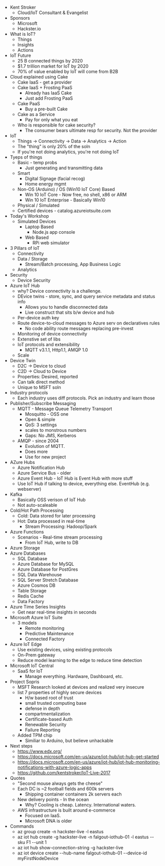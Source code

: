 * Kent Stroker
    * Cloud/IoT Consultant & Evangelist
* Sponsors
    * Microsoft
    * Hackster.io
* What is IoT?
    * Things
    * Insights
    * Actions
* IoT Future
    * 25 B connected things by 2020
    * $1.7 trillion market for IoT by 2020
    * 70% of value enabled by IoT will come from B2B
* Cloud explained using Cake
    * Cake IaaS - get a provider
    * Cake IaaS + Frosting PaaS
        * Already has IaaS Cake
        * Just add Frosting PaaS
    * Cake PaaS
        * Buy a pre-built Cake
    * Cake as a Service
        * Pay for only what you eat
    * Who is responsible for cake security?
        * The consumer bears ultimate resp for security.  Not the provider
* IoT
    * Things -> Connectivity -> Data -> Analytics -> Action
    * The "thing" is only 20% of the soln
    * If you're not doing analytics, you're not doing IoT
* Tyeps of things
    * Basic - temp probs
        * Just generating and transmitting data
    * Smart
        * Digital Signage (facial recog)
        * Home energy mgmt
    * Non-OS (Arduino) / OS (Win10 IoT Core) Based
        * Win 10 IoT Core - Now free, no shell, x86 or ARM
        * Win 10 IoT Enterprise - Basically Win10
    * Physical / Simulated
    * Certified devices - catalog.azureiotsuite.com
* Today's Workshop
    * Simulated Devices
        * Laptop Based
            * Node.js app console
        * Web Based
            * RPi web simulator
* 3 Pillars of IoT
    * Connectivity
    * Data / Storage
        * Stream/Batch processing, App Business Logic
    * Analytics
* Security
    * Device Security
* Azure IoT Hub
    * why?  Device connectivity is a challenge.
    *  DEvice twins - store, sync, and query service metadata and status info
        * Allows you to handle disconnected data
        * Live construct that sits b/w device and hub
    * Per-device auth key
    * Route device-to-cloud messages to Azure serv on declaratives rules
        * No code ability route messages replacing pre-invest
    * Monitoring of device connectivity
    * Extenstive set of libs
    * IoT protocols and extensibility
        * MQTT v3.1.1, Http1.1, AMQP 1.0
    * Scale
* Device Twin
    * D2C -> Device to cloud
    * C2D -> Cloud to Device
    * Properties:  Desired, reported
    * Can talk direct method
    * Unique to MSFT soln
* Industry protocols
    * Each industry uses diff protocols.  Pick an industry and learn those
* Publisher/Subscribe Messaging
    * MQTT - Message Queue Telemetry Transport
        * Mosquitto - OSS one
        * Open & simple
        * QoS:  3 settings
        * scales to monstrous numbers
        * Gaps: No JMS, Kerberos
    * AMQP - since 2004
        * Evolution of MQTT.
        * Does more
        * Use for new project
* AZure Hubs
    * Azure Notification Hub
    * Azure Service Bus - older
    * Azure Event Hub - IoT Hub is Event Hub with more stuff
    * Use IoT Hub if talking to device, everything else.  EventHub (e.g. webserver)
* Kafka
    * Basically OSS verison of IoT Hub
    * Not auto-scaleable
* Cold/Hot Path Processing
    * Cold:  Data stored for later processing
    * Hot: Data processed in real-time
        * Stream Processing:  Hadoop/Spark
* Azure Functions
    * Scenarios - Real-time stream processing
        * From IoT Hub, write to DB
* Azure Storage
* Azure Databases
    * SQL Database
    * Azure Database for MySQL
    * Azure Database for PostGres
    * SQL Data Warehouse
    * SQL Server Stretch Database
    * Azure Cosmos DB
    * Table Storage
    * Redis Cache
    * Data Factory
* Azure Time Series Insights
    * Get near real-time insights in seconds
* Microsoft Azure IoT Suite
    * 3 models
        * Remote monitoring
        * Predictive Maintenance
        * Connected Factory
* Azure IoT Edge
    * Use existing devices, using existing protocols
    * On-Prem gateway
    * Reduce model learning to the edge to reduce time detection
* Microsoft IoT Central
    * SaaS for IoT
        * Manage everything.  Hardware, Dashboard, etc.
* Project Sopris
    * MSFT Research looked at devices and realized very insecure
    * list 7 properties of highly secure devices
        * H/w based root of trust
        * small trusted computing base
        * defense in depth
        * compartmentalization
        * Certificate-based Auth
        * Renewable Security
        * Failure Reporting
    * Added TPM chip
        * Similiar to Arduino, but believe unhackable
* Next steps
    * https://www.edx.org/
    * https://docs.microsoft.com/en-us/azure/iot-hub/iot-hub-get-started
    * https://docs.microsoft.com/en-us/azure/iot-hub/iot-hub-monitoring-notifications-with-azure-logic-apps
    * https://github.com/kentstroker/IoT-Live-2017
* Quotes
    * "Second mouse always gets the cheese"
    * Each DC is ~2 football fields and 600k servers
        * Shipping container containers 2k servers each
    * New delivery points - In the ocean
        * Why?  Cooling is cheap.  Latency.  International waters.
    * AWS infrastructure is built around e-commerce
        * Focused on IaaS.
        * Microsoft DNA is older
* Commands
    * az group create -n hackster-live -l eastus
    * az iot hub create -g hackster-live -n falgout-iothub-01 -l eastus --sku F1 --unit 1
    * az iot hub show-connection-string -g hackster-live
    * az iot device create --hub-name falgout-iothub-01 --device-id myFirstNodeDevice
